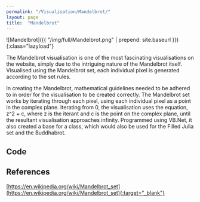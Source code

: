 ```yaml
---
permalink: "/Visualisation/Mandelbrot/"
layout: page
title:  "Mandelbrot"
---
```

![Mandelbrot]({{ "/img/full/Mandelbrot.png" | prepend: site.baseurl }}){:class="lazyload"}

The Mandelbrot visualisation is one of the most fascinating visualisations on the website, simply due to the intriguing nature of the Mandelbrot itself. Visualised using the Mandelbrot set, each individual pixel is generated according to the set rules. 

In creating the Mandelbrot, mathematical guidelines needed to be adhered to in order for the visualisation to be created correctly. The Mandelbrot set works by iterating through each pixel, using each individual pixel as a point in the complex plane. Iterating from 0, the visualisation uses the equation, z^2 + c, where z is the iterant and c is the point on the complex plane, until the resultant visualisation approaches infinity. Programmed using VB.Net, it also created a base for a class, which would also be used for the Filled Julia set and the Buddhabrot.

Code
----------
<script src="https://gist.github.com/YC/b59a050d250bcf6f21d6.js"></script>

References
----------
[https://en.wikipedia.org/wiki/Mandelbrot_set](https://en.wikipedia.org/wiki/Mandelbrot_set){:target="_blank"}